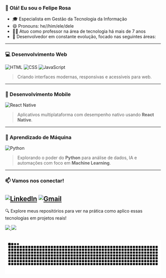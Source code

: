 ### 👋 Olá! Eu sou o Felipe Rosa

- 🎓 Especialista em Gestão da Tecnologia da Informação
- 😄 Pronouns: he//him/ele/dele
- 👨‍🏫 Atuo como professor na área de tecnologia há mais de 7 anos  
- 🚀 Desenvolvedor em constante evolução, focado nas seguintes áreas:
---
### 💻 Desenvolvimento Web
![HTML](https://img.shields.io/badge/HTML5-E34F26?style=for-the-badge&logo=html5&logoColor=white)
![CSS](https://img.shields.io/badge/CSS3-1572B6?style=for-the-badge&logo=css3&logoColor=white)
![JavaScript](https://img.shields.io/badge/JavaScript-F7DF1E?style=for-the-badge&logo=javascript&logoColor=black)
> Criando interfaces modernas, responsivas e acessíveis para web.
---
### 📱 Desenvolvimento Mobile
![React Native](https://img.shields.io/badge/React_Native-20232A?style=for-the-badge&logo=react&logoColor=61DAFB)
> Aplicativos multiplataforma com desempenho nativo usando **React Native**.
---
### 🧠 Aprendizado de Máquina
![Python](https://img.shields.io/badge/Python-3776AB?style=for-the-badge&logo=python&logoColor=white)
> Explorando o poder do **Python** para análise de dados, IA e automações com foco em **Machine Learning**.
---
### 📫 Vamos nos conectar!
[![LinkedIn](https://img.shields.io/badge/LinkedIn-0077B5?style=for-the-badge&logo=linkedin&logoColor=white)](https://www.linkedin.com/in/felipe-rosa-neto)
[![Gmail](https://img.shields.io/badge/felipe.neto@docente.senai.br-D14836?style=for-the-badge&logo=gmail&logoColor=white)](mailto:felipe.neto@docente.senai.br)
---
🔍 Explore meus repositórios para ver na prática como aplico essas tecnologias em projetos reais!

<div>
  <a href="https://github.com/felpsvrosa">
  <img height="180em" src="https://github-readme-stats.vercel.app/api?username=felpsvrosa&show_icons=true&theme=vue-dark&include_all_commits=true&count_private=true">
  <img height="180em" src="https://github-readme-stats.vercel.app/api/top-langs/?username=felpsvrosa&layout=compact&langs_count=7&theme=vue-dark"/>
</div>
  
  ##
 
<div> 

  <picture>
    <source media="(prefers-color-scheme: dark)" srcset="https://raw.githubusercontent.com/felpsvrosa/felpsvrosa/output/github-contribution-grid-snake-dark.svg">
    <source media="(prefers-color-scheme: light)" srcset="https://raw.githubusercontent.com/felpsvrosa/felpsvrosa/output/github-contribution-grid-snake.svg">
    <img alt="github contribution grid snake animation" src="https://raw.githubusercontent.com/felpsvrosa/felpsvrosa/output/github-contribution-grid-snake.svg">
  </picture>
   
</div>

